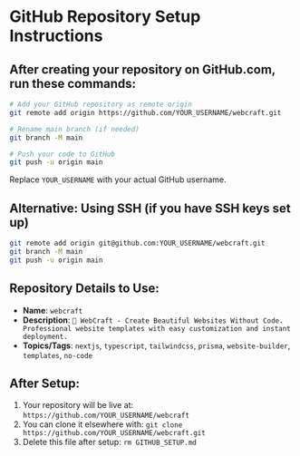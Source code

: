 # GitHub Repository Setup Instructions

## After creating your repository on GitHub.com, run these commands:

```bash
# Add your GitHub repository as remote origin
git remote add origin https://github.com/YOUR_USERNAME/webcraft.git

# Rename main branch (if needed)
git branch -M main

# Push your code to GitHub
git push -u origin main
```

Replace `YOUR_USERNAME` with your actual GitHub username.

## Alternative: Using SSH (if you have SSH keys set up)
```bash
git remote add origin git@github.com:YOUR_USERNAME/webcraft.git
git branch -M main
git push -u origin main
```

## Repository Details to Use:
- **Name**: `webcraft`
- **Description**: `🚀 WebCraft - Create Beautiful Websites Without Code. Professional website templates with easy customization and instant deployment.`
- **Topics/Tags**: `nextjs`, `typescript`, `tailwindcss`, `prisma`, `website-builder`, `templates`, `no-code`

## After Setup:
1. Your repository will be live at: `https://github.com/YOUR_USERNAME/webcraft`
2. You can clone it elsewhere with: `git clone https://github.com/YOUR_USERNAME/webcraft.git`
3. Delete this file after setup: `rm GITHUB_SETUP.md`
